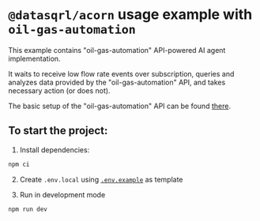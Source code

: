 # `@datasqrl/acorn` usage example with `oil-gas-automation`

This example contains "oil-gas-automation" API-powered AI agent implementation.

It waits to receive low flow rate events over subscription, queries and analyzes
data provided by the "oil-gas-automation" API, and takes necessary action (or
does not).

The basic setup of the "oil-gas-automation" API can be
found [there](https://github.com/DataSQRL/datasqrl-examples/tree/main/oil-gas-agent-automation).

## To start the project:

1. Install dependencies:

```sh
npm ci
```

2. Create `.env.local` using [`.env.example`](.env.example) as template

3. Run in development mode

```sh
npm run dev
```
